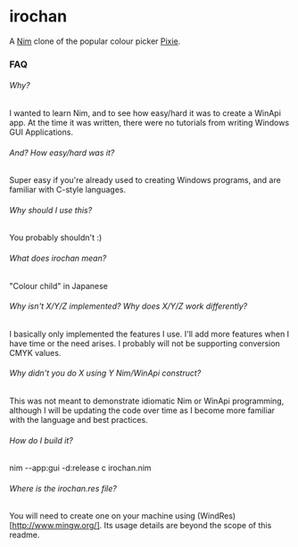 # irochan
A [Nim](http://nim-lang.org/) clone of the popular colour picker [Pixie](http://www.nattyware.com/pixie.php).

### FAQ

###### Why?
I wanted to learn Nim, and to see how easy/hard it was to create a WinApi app.  At the time it was written, there were no tutorials from writing Windows GUI Applications.

###### And?  How easy/hard was it?
Super easy if you're already used to creating Windows programs, and are familiar with C-style languages.

###### Why should I use this?
You probably shouldn't :)

###### What does irochan mean?
"Colour child" in Japanese

###### Why isn't X/Y/Z implemented?  Why does X/Y/Z work differently?
I basically only implemented the features I use.  I'll add more features when I have time or the need arises.  I probably will not be supporting conversion CMYK values.

###### Why didn't you do X using Y Nim/WinApi construct?
This was not meant to demonstrate idiomatic Nim or WinApi programming, although I will be updating the code over time as I become more familiar with the language and best practices.

###### How do I build it?
nim --app:gui -d:release c irochan.nim

###### Where is the irochan.res file?
You will need to create one on your machine using (WindRes)[http://www.mingw.org/].  Its usage details are beyond the scope of this readme.
